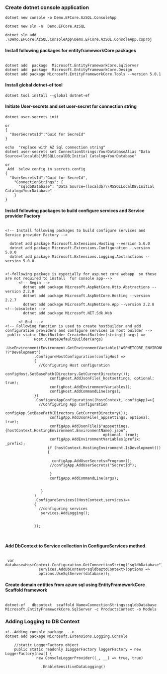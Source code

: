 ### Create dotnet console application  
``` Create dotnet console application  
dotnet new console -o Demo.EFCore.AzSQL.ConsoleApp

dotnet new sln -n  Demo.EFCore.AzSQL

dotnet sln add  .\Demo.EFCore.AzSQL.ConsoleApp\Demo.EFCore.AzSQL.ConsoleApp.csproj
```


#### Install following packages for entityframeworkCore  packages
```Install following packages for entityframeworkCore  packages

dotnet add  package  Microsoft.EntityFrameworkCore.SqlServer 
dotnet add  package  Microsoft.EntityFrameworkCore.Design
dotnet add package Microsoft.EntityFrameworkCore.Tools --version 5.0.1
```

#### Install global dotnet-ef tool 
```install global dotnet-ef tool 
dotnet tool install --global dotnet-ef 
```

#### Initiate User-secrets and set user-secret for connection string 
``` Initiate User-secrets and set user-secret for connection string  
dotnet user-secrets init

or 
{
  "UserSecretsId":"Guid for SecreId"
}

echo  "replace with AZ Sql connection string"
dotnet user-secrets set ConnectionStrings:YourDatabaseAlias "Data Source=(localdb)\MSSQLLocalDB;Initial Catalog=YourDatabase"

or 
 Add  below config in secrets.config
{
  "UserSecretsId":"Guid for SecreId",
    "ConnectionStrings": {
      "sqldbDatabase": "Data Source=(localdb)\\MSSQLLocalDB;Initial Catalog=YourDatabase"
    }
}

```


#### Install following packages to build configure services and Service provider Factory
``` Install following packages to build configure services and Service provider Factory

<!-- Install following packages to build configure services and Service provider Factory -->

  dotnet add package Microsoft.Extensions.Hosting --version 5.0.0
  dotnet add package Microsoft.Extensions.Configuration --version 5.0.0
  dotnet add package Microsoft.Extensions.Logging.Abstractions --version 5.0.0
  

<!-following package is especially for asp.net core webapp  so these are not required to install  for console app--->
      <!-- Begin -->
        dotnet add package Microsoft.AspNetCore.Http.Abstractions --version 2.2.0
        dotnet add package Microsoft.AspNetCore.Hosting --version 2.2.7
        dotnet add package Microsoft.AspNetCore.App --version 2.2.8   <!--(obsolete) -->
        dotnet add package Microsoft.NET.Sdk.Web

      <!-End --->
<!-- Following function is used to create hostbuilder and add configuration providers and configure services in host builder -->
 public static IHostBuilder CreateHostBuilder(string[] args) =>
             Host.CreateDefaultBuilder(args)
             .UseEnvironment(Environment.GetEnvironmentVariable("ASPNETCORE_ENVIRONMENT") ??"Development")
             .ConfigureHostConfiguration(configHost => 
             {
               //Configuring Host configuration
                    configHost.SetBasePath(Directory.GetCurrentDirectory());
                    configHost.AddJsonFile(_hostsettings, optional: true);
                    configHost.AddEnvironmentVariables();
                    configHost.AddCommandLine(args);
             })
             .ConfigureAppConfiguration((hostContext, configApp)=>{ 
               //Configuring App configuration
                    configApp.SetBasePath(Directory.GetCurrentDirectory());
                    configApp.AddJsonFile(_appsettings, optional: true);
                    configApp.AddJsonFile($"appsettings.{hostContext.HostingEnvironment.EnvironmentName}.json",
                                            optional: true);
                    configApp.AddEnvironmentVariables(prefix: _prefix);
                   if (hostContext.HostingEnvironment.IsDevelopment())
                   {
                     
                     configApp.AddUserSecrets<Program>();
                    //configApp.AddUserSecrets("SecretId");

                    }
                    configApp.AddCommandLine(args);
                    

                }
             )
             .ConfigureServices((HostContext,services)=> 
             {
               //configuring services 
                services.AddLogging();
              

             });



```

#### Add DbContext to Service collection in ConfigureServices method. 
 ``` Adding  DbContext to Service collection in ConfigureServices method. 
  
  var database=HostContext.Configuration.GetConnectionString("sqldbDatabase");
                services.AddDbContext<sqldbaztdContext>(options =>
                options.UseSqlServer(database));
```



####  Create domain entities from azure sql using EntityFrameworkCore Scaffold framework 
``` Create domain entities from azure sql using EntityFrameworkCore Scaffold framework 

dotnet-ef   dbcontext  scaffold Name=ConnectionStrings:sqldbDatabase  Microsoft.EntityFrameworkCore.SqlServer -c ProductsContext -o Models

```

### Adding Logging to DB Context
```  Adding Logging to DB Context
<!--Adding console package  -->
dotnet add package Microsoft.Extensions.Logging.Console

    //static LoggerFactory object
    public static readonly ILoggerFactory loggerFactory = new LoggerFactory(new[] {
              new ConsoleLoggerProvider((_, __) => true, true)

                .EnableSensitiveDataLogging()  
```